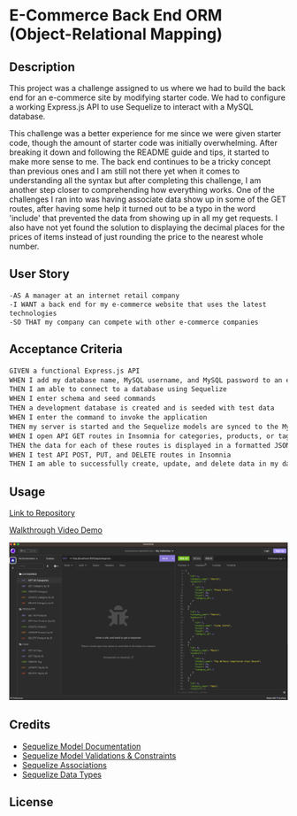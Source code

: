 # E-Commerce Back End ORM (Object-Relational Mapping)

## Description
This project was a challenge assigned to us where we had to build the back end for an e-commerce site by modifying starter code. We had to configure a working Express.js API to use Sequelize to interact with a MySQL database.

This challenge was a better experience for me since we were given starter code, though the amount of starter code was initially overwhelming. After breaking it down and following the README guide and tips, it started to make more sense to me. The back end continues to be a tricky concept than previous ones and I am still not there yet when it comes to understanding all the syntax but after completing this challenge, I am another step closer to comprehending how everything works. One of the challenges I ran into was having associate data show up in some of the GET routes, after having some help it turned out to be a typo in the word 'include' that prevented the data from showing up in all my get requests. I also have not yet found the solution to displaying the decimal places for the prices of items instead of just rounding the price to the nearest whole number.


## User Story
```
-AS A manager at an internet retail company
-I WANT a back end for my e-commerce website that uses the latest technologies
-SO THAT my company can compete with other e-commerce companies
```

## Acceptance Criteria

```md
GIVEN a functional Express.js API
WHEN I add my database name, MySQL username, and MySQL password to an environment variable file
THEN I am able to connect to a database using Sequelize
WHEN I enter schema and seed commands
THEN a development database is created and is seeded with test data
WHEN I enter the command to invoke the application
THEN my server is started and the Sequelize models are synced to the MySQL database
WHEN I open API GET routes in Insomnia for categories, products, or tags
THEN the data for each of these routes is displayed in a formatted JSON
WHEN I test API POST, PUT, and DELETE routes in Insomnia
THEN I am able to successfully create, update, and delete data in my database
```

## Usage


[Link to Repository](https://github.com/crzn24/ecommerce-backend-orm.git)

[Walkthrough Video Demo](https://drive.google.com/file/d/1dbPvPw39aBZk8Qf83ViuUGSDYZVoimSk/view?usp=sharing)

![Screenshot of Insomnia testing routes](./assets/images/screenshot-insomnia-ecommerce-backend-orm.png)


## Credits
* [Sequelize Model Documentation](https://sequelize.org/docs/v6/core-concepts/model-basics/)
* [Sequelize Model Validations & Constraints](https://sequelize.org/docs/v6/core-concepts/validations-and-constraints/)
* [Sequelize Associations](https://sequelize.org/docs/v6/core-concepts/assocs/)
* [Sequelize Data Types](https://sequelize.org/docs/v7/other-topics/other-data-types/)

## License
